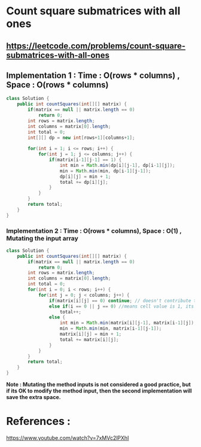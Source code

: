 # Count square submatrices with all ones
## https://leetcode.com/problems/count-square-submatrices-with-all-ones


## Implementation 1 : Time : O(rows * columns)  , Space : O(rows * columns)
```java
class Solution {
    public int countSquares(int[][] matrix) {
        if(matrix == null || matrix.length == 0)
            return 0;
        int rows = matrix.length;
        int columns = matrix[0].length;
        int total = 0;
        int[][] dp = new int[rows+1][columns+1];
        
        for(int i = 1; i <= rows; i++) {
            for(int j = 1; j <= columns; j++) {
                if(matrix[i-1][j-1] == 1) {
                    int min = Math.min(dp[i][j-1], dp[i-1][j]);
                    min = Math.min(min, dp[i-1][j-1]);
                    dp[i][j] = min + 1;
                    total += dp[i][j];
                }
            }
        }
        return total;
    }
}
```

### Implementation 2 : Time : O(rows * columns), Space : O(1) , Mutating the input array
```java
class Solution {
    public int countSquares(int[][] matrix) {
        if(matrix == null || matrix.length == 0)
            return 0;
        int rows = matrix.length;
        int columns = matrix[0].length;
        int total = 0;
        for(int i = 0; i < rows; i++) {
            for(int j = 0; j < columns; j++) {
                if(matrix[i][j] == 0) continue; // doesn't contribute to total
                else if(i == 0 || j == 0) //means cell value is 1, its either on 1st row or 1st column
                    total++;
                else {
                    int min = Math.min(matrix[i][j-1], matrix[i-1][j]);
                    min = Math.min(min, matrix[i-1][j-1]);
                    matrix[i][j] = min + 1;
                    total += matrix[i][j];
                }
            }
        }
        return total;
    }
}
```

**Note : Mutating the method inputs is not considered a good practice, but if its OK to modify the method input, then the second implementation will save the extra space.**


# References :
https://www.youtube.com/watch?v=7xMVc2lPXhI
